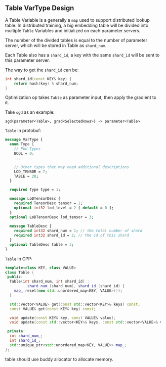 ## Table VarType Design

A Table Variable is a generally a `map` used to support distributed lookup table. In distributed training, a big embedding table will be divided into multiple `Table` Variables and initialized on each parameter servers. 

The number of the divided tables is equal to the number of parameter server, which will be stored in Table as `shard_num`.

Each Table also has a `shard_id`, a key with the same `shard_id` will be sent to this parameter server.

The way to get the `shard_id` can be:

```cpp
int shard_id(const KEY& key) {
    return hash(key) % shard_num;
}
```

Optimization op takes `Table` as parameter input, then apply the gradient to it.

Take `sgd` as an example: 

```
sgd(parameter<Table>, grad<SelectedRows>) -> parameter<Table>
```

`Table` in protobuf:

```proto
message VarType {
  enum Type {
    // Pod Types
    BOOL = 0;
    ...

    // Other types that may need additional descriptions
    LOD_TENSOR = 7;
    TABLE = 20;
  }

  required Type type = 1;

  message LoDTensorDesc {
    required TensorDesc tensor = 1;
    optional int32 lod_level = 2 [ default = 0 ];
  }
  optional LoDTensorDesc lod_tensor = 3;
  
  message TableDesc {
    required int32 shard_num = 1; // the total number of shard
    required int32 shard_id = 2; // the id of this shard
  }
  optional TableDesc table = 3;
}
```

`Table` in CPP:

```cpp
template<class KEY, class VALUE>
class Table {
 public:
  Table(int shard_num, int shard_id) :
          shard_num_(shard_num), shard_id_(shard_id) {
    map_.reset(new std::unordered_map<KEY, VALUE>());
  }

  std::vector<VALUE> get(const std::vector<KEY>& keys) const;
  const VALUE& get(const KEY& key) const;

  void update(const KEY& key, const VALUE& value);
  void update(const std::vector<KEY>& keys, const std::vector<VALUE>& values);

 private:
  int shard_num_;
  int shard_id_;
  std::unique_ptr<std::unordered_map<KEY, VALUE>> map_;
};
```
table should use buddy allocator to allocate memory.
